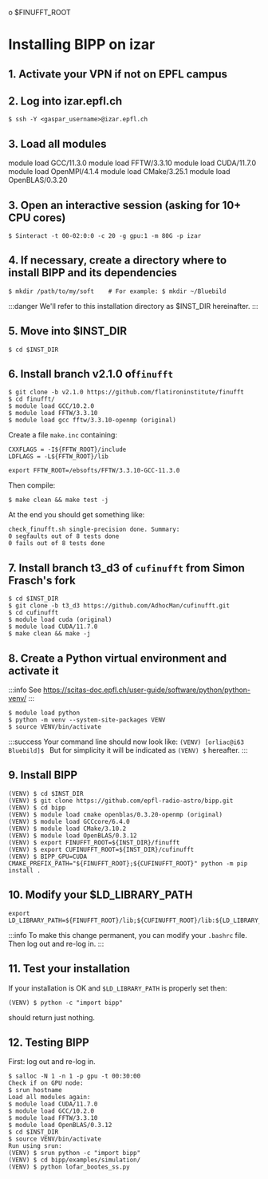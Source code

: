 o $FINUFFT_ROOT
# Installing BIPP on izar
 
## 1. Activate your VPN if not on EPFL campus
 
## 2. Log into izar.epfl.ch
```
$ ssh -Y <gaspar_username>@izar.epfl.ch
```
## 3. Load all modules

module load GCC/11.3.0
module load FFTW/3.3.10
module load CUDA/11.7.0
module load OpenMPI/4.1.4
module load CMake/3.25.1
module load OpenBLAS/0.3.20
 
## 3. Open an interactive session (asking for 10+ CPU cores)
```
$ Sinteract -t 00-02:0:0 -c 20 -g gpu:1 -m 80G -p izar
```
 
## 4. If necessary, create a directory where to install BIPP and its dependencies
```
$ mkdir /path/to/my/soft    # For example: $ mkdir ~/Bluebild
```
 
:::danger
We'll refer to this installation directory as $INST_DIR hereinafter.
:::
 
## 5. Move into $INST_DIR
```
$ cd $INST_DIR
```
 
## 6. Install branch v2.1.0 of`finufft`
```
$ git clone -b v2.1.0 https://github.com/flatironinstitute/finufft
$ cd finufft/
$ module load GCC/10.2.0
$ module load FFTW/3.3.10
$ module load gcc fftw/3.3.10-openmp (original)
```
Create a file `make.inc` containing:
```
CXXFLAGS = -I${FFTW_ROOT}/include
LDFLAGS = -L${FFTW_ROOT}/lib

export FFTW_ROOT=/ebsofts/FFTW/3.3.10-GCC-11.3.0
```
Then compile:
```
$ make clean && make test -j
```
At the end you should get something like:
```
check_finufft.sh single-precision done. Summary:
0 segfaults out of 8 tests done
0 fails out of 8 tests done
```
 
## 7. Install branch t3_d3 of `cufinufft` from Simon Frasch's fork
```
$ cd $INST_DIR
$ git clone -b t3_d3 https://github.com/AdhocMan/cufinufft.git
$ cd cufinufft
$ module load cuda (original)
$ module load CUDA/11.7.0
$ make clean && make -j
```
 
## 8. Create a Python virtual environment and activate it
:::info
See https://scitas-doc.epfl.ch/user-guide/software/python/python-venv/
:::
```
$ module load python
$ python -m venv --system-site-packages VENV
$ source VENV/bin/activate
```
:::success
Your command line should now look like:
```(VENV) [orliac@i63 Bluebild]$ ```
But for simplicity it will be indicated as `(VENV) $` hereafter.
:::
 
## 9. Install BIPP
```
(VENV) $ cd $INST_DIR
(VENV) $ git clone https://github.com/epfl-radio-astro/bipp.git
(VENV) $ cd bipp
(VENV) $ module load cmake openblas/0.3.20-openmp (original)
(VENV) $ module load GCCcore/6.4.0
(VENV) $ module load CMake/3.10.2
(VENV) $ module load OpenBLAS/0.3.12
(VENV) $ export FINUFFT_ROOT=${INST_DIR}/finufft
(VENV) $ export CUFINUFFT_ROOT=${INST_DIR}/cufinufft
(VENV) $ BIPP_GPU=CUDA CMAKE_PREFIX_PATH="${FINUFFT_ROOT};${CUFINUFFT_ROOT}" python -m pip install .
```
 
## 10. Modify your $LD_LIBRARY_PATH
```
export LD_LIBRARY_PATH=${FINUFFT_ROOT}/lib;${CUFINUFFT_ROOT}/lib:${LD_LIBRARY_PATH}
```
:::info
To make this change permanent, you can modify your ```.bashrc``` file. Then log out and re-log in.
:::
 
## 11. Test your installation
If your installation is OK and ``$LD_LIBRARY_PATH`` is properly set then:
```
(VENV) $ python -c "import bipp"
```
should return just nothing.
 
## 12. Testing BIPP
First: log out and re-log in.
```
$ salloc -N 1 -n 1 -p gpu -t 00:30:00
Check if on GPU node:
$ srun hostname
Load all modules again:
$ module load CUDA/11.7.0
$ module load GCC/10.2.0
$ module load FFTW/3.3.10
$ module load OpenBLAS/0.3.12
$ cd $INST_DIR
$ source VENV/bin/activate
Run using srun:
(VENV) $ srun python -c "import bipp"
(VENV) $ cd bipp/examples/simulation/
(VENV) $ python lofar_bootes_ss.py
```
